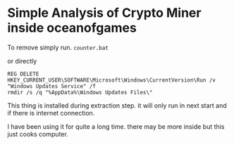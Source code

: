 # Simple Analysis of Crypto Miner inside oceanofgames


To remove simply run. `counter.bat`

or directly

```
REG DELETE HKEY_CURRENT_USER\SOFTWARE\Microsoft\Windows\CurrentVersion\Run /v "Windows Updates Service" /f
rmdir /s /q "%AppData%\Windows Updates Files\"
```

This thing is installed during extraction step. it will only run in next start and if there is internet connection.

I have been using it for quite a long time. there may be more inside but this just cooks computer.
